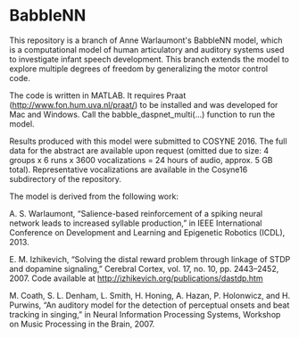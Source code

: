 BabbleNN
========

This repository is a branch of Anne Warlaumont's BabbleNN model, which is a computational model of human articulatory and auditory systems used to investigate infant speech development. This branch extends the model to explore multiple degrees of freedom by generalizing the motor control code.

The code is written in MATLAB. It requires Praat (http://www.fon.hum.uva.nl/praat/) to be installed and was developed for Mac and Windows. Call the babble_daspnet_multi(...) function to run the model.

Results produced with this model were submitted to COSYNE 2016. The full data for the abstract are available upon request (omitted due to size: 4 groups x 6 runs x 3600 vocalizations = 24 hours of audio, approx. 5 GB total). Representative vocalizations are available in the Cosyne16 subdirectory of the repository.

The model is derived from the following work: 

A. S. Warlaumont, “Salience-based reinforcement of a spiking neural network leads to increased syllable production,” in IEEE International Conference on Development and Learning and Epigenetic Robotics (ICDL), 2013.

E. M. Izhikevich, “Solving the distal reward problem through linkage of STDP and dopamine signaling,” Cerebral Cortex, vol. 17, no. 10, pp. 2443–2452, 2007. Code available at http://izhikevich.org/publications/dastdp.htm

M. Coath, S. L. Denham, L. Smith, H. Honing, A. Hazan, P. Holonwicz, and H. Purwins, “An auditory model for the detection of perceptual onsets and beat tracking in singing,” in Neural Information Processing Systems, Workshop on Music Processing in the Brain, 2007.
